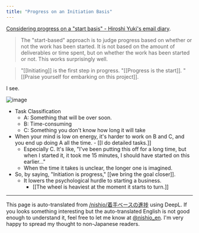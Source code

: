 ```yaml
---
title: "Progress on an Initiation Basis"
---
```


[Considering progress on a "start basis" - Hiroshi Yuki's email diary](https://diary.hyuki.net/p/20210828).
> The "start-based" approach is to judge progress based on whether or not the work has been started. It is not based on the amount of deliverables or time spent, but on whether the work has been started or not. This works surprisingly well.

>  "[[Initiating]] is the first step in progress.
>  "[[Progress is the start]].
>  "[[Praise yourself for embarking on this project]].

I see.

![image](https://gyazo.com/7f87ffbb76b471894a524474fde59138/thumb/1000)
- Task Classification
    - A: Something that will be over soon.
    - B: Time-consuming
    - C: Something you don't know how long it will take
- When your mind is low on energy, it's harder to work on B and C, and you end up doing A all the time.
        - [[I do detailed tasks.]]
    - Especially C. It's like, "I've been putting this off for a long time, but when I started it, it took me 15 minutes, I should have started on this earlier..."
    - When the time it takes is unclear, the longer one is imagined.
- So, by saying, "Initiation is progress," [[we bring the goal closer]].
    - It lowers the psychological hurdle to starting a business.
        - [[The wheel is heaviest at the moment it starts to turn.]]

---
This page is auto-translated from [/nishio/着手ベースの進捗](https://scrapbox.io/nishio/着手ベースの進捗) using DeepL. If you looks something interesting but the auto-translated English is not good enough to understand it, feel free to let me know at [@nishio_en](https://twitter.com/nishio_en). I'm very happy to spread my thought to non-Japanese readers.